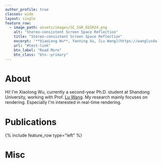 ```yaml
---
author_profile: true
classes: wide
layout: single
feature_row:
  - image_path: assets/images/SC_SSR_EGSR24.png
    alt: "Stereo-consistent Screen Space Reflection"
    title: "Stereo-consistent Screen Space Reflection"
    excerpt: '**XiaoLong Wu**, Yanning Xu, [Lu Wang](https://wanglusdu.github.io/)<br>Computer Graphics Forum (Eurographics Symposium on Rendering 2024), 2024.'
    url: "#test-link"
    btn_label: "Read More"
    btn_class: "btn--primary"
---
```


# About
Hi! I'm Xiaolong Wu, currently a second-year Ph.D. student at Shandong University, working with Prof. [Lu Wang](https://wanglusdu.github.io/). My research mainly focuses on rendering. Especially I'm interested in real-time rendering.
# Publications

{% include feature_row type="left" %}

# Misc
